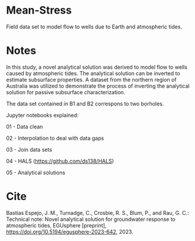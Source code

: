 # Mean-Stress
Field data set to model flow to wells due to Earth and atmospheric tides.

# Notes
In this study, a novel analytical solution was derived to model flow to wells caused by atmospheric tides. The analytical solution can be inverted to estimate subsurface properties. A dataset from the northern region of Australia was utilized to demonstrate the process of inverting the analytical solution for passive subsurface characterization.

The data set contained in B1 and B2 correspons to two borholes.

Jupyter notebooks explained:

01 - Data clean

02 - Interpolation to deal with data gaps

03 - Join data sets

04 - HALS (https://github.com/ds138/HALS)

05 - Analytical solutions

# Cite

Bastias Espejo, J. M., Turnadge, C., Crosbie, R. S., Blum, P., and Rau, G. C.: Technical note: Novel analytical solution for groundwater response to atmospheric tides, EGUsphere [preprint], https://doi.org/10.5194/egusphere-2023-642, 2023. 

